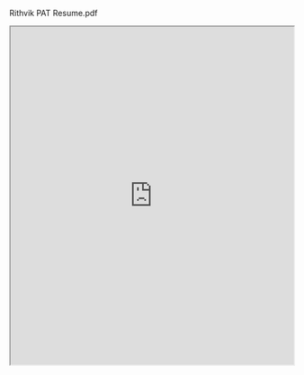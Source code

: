 Rithvik PAT Resume.pdf
<iframe src="https://drive.google.com/file/d/17od4unHm0INNGm9gECt5X7QymlpmFbc9/view?usp=sharing" width="100%" height="600px"></iframe>
